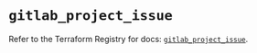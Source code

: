 # `gitlab_project_issue`

Refer to the Terraform Registry for docs: [`gitlab_project_issue`](https://registry.terraform.io/providers/gitlabhq/gitlab/17.10.0/docs/resources/project_issue).
